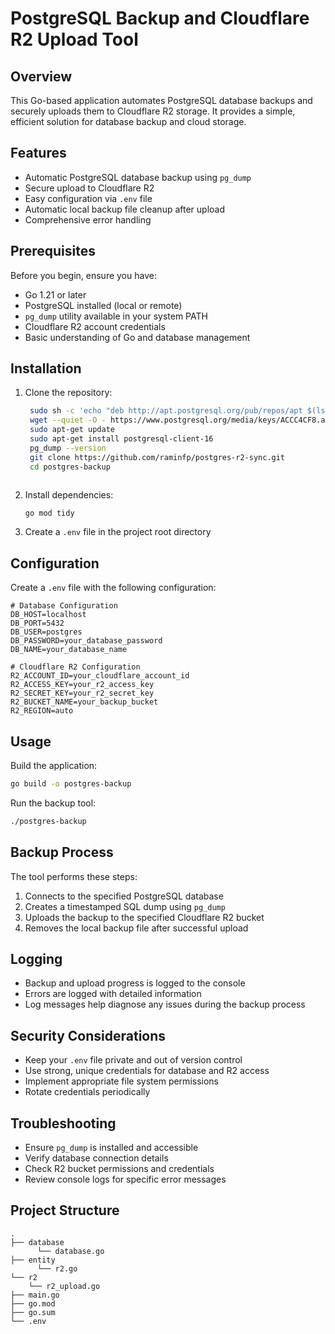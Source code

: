 
# PostgreSQL Backup and Cloudflare R2 Upload Tool

## Overview

This Go-based application automates PostgreSQL database backups and securely uploads them to Cloudflare R2 storage. It provides a simple, efficient solution for database backup and cloud storage.

## Features

- Automatic PostgreSQL database backup using `pg_dump`
- Secure upload to Cloudflare R2
- Easy configuration via `.env` file
- Automatic local backup file cleanup after upload
- Comprehensive error handling

## Prerequisites

Before you begin, ensure you have:

- Go 1.21 or later
- PostgreSQL installed (local or remote)
- `pg_dump` utility available in your system PATH
- Cloudflare R2 account credentials
- Basic understanding of Go and database management

## Installation

1. Clone the repository:
   ```bash
    sudo sh -c 'echo "deb http://apt.postgresql.org/pub/repos/apt $(lsb_release -cs)-pgdg main" > /etc/apt/sources.list.d/pgdg.list'
    wget --quiet -O - https://www.postgresql.org/media/keys/ACCC4CF8.asc | sudo apt-key add -
    sudo apt-get update
    sudo apt-get install postgresql-client-16
    pg_dump --version
    git clone https://github.com/raminfp/postgres-r2-sync.git
    cd postgres-backup
```

   ```

2. Install dependencies:
   ```bash
   go mod tidy
   ```

3. Create a `.env` file in the project root directory

## Configuration

Create a `.env` file with the following configuration:

```env
# Database Configuration
DB_HOST=localhost
DB_PORT=5432
DB_USER=postgres
DB_PASSWORD=your_database_password
DB_NAME=your_database_name

# Cloudflare R2 Configuration
R2_ACCOUNT_ID=your_cloudflare_account_id
R2_ACCESS_KEY=your_r2_access_key
R2_SECRET_KEY=your_r2_secret_key
R2_BUCKET_NAME=your_backup_bucket
R2_REGION=auto
```

## Usage

Build the application:
```bash
go build -o postgres-backup
```

Run the backup tool:
```bash
./postgres-backup
```

## Backup Process

The tool performs these steps:
1. Connects to the specified PostgreSQL database
2. Creates a timestamped SQL dump using `pg_dump`
3. Uploads the backup to the specified Cloudflare R2 bucket
4. Removes the local backup file after successful upload

## Logging

- Backup and upload progress is logged to the console
- Errors are logged with detailed information
- Log messages help diagnose any issues during the backup process

## Security Considerations

- Keep your `.env` file private and out of version control
- Use strong, unique credentials for database and R2 access
- Implement appropriate file system permissions
- Rotate credentials periodically

## Troubleshooting

- Ensure `pg_dump` is installed and accessible
- Verify database connection details
- Check R2 bucket permissions and credentials
- Review console logs for specific error messages

## Project Structure

```
.
├── database
      └── database.go
├── entity
      └── r2.go
└── r2
    └── r2_upload.go
├── main.go
├── go.mod
├── go.sum
└── .env
```
